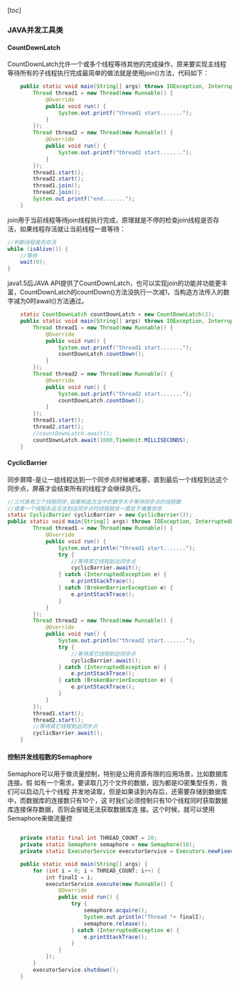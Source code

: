[toc]



### JAVA并发工具类


#### CountDownLatch
CountDownLatch允许一个或多个线程等待其他的完成操作，原来要实现主线程等待所有的子线程执行完成最简单的做法就是使用join()方法，代码如下：
```java
    public static void main(String[] args) throws IOException, InterruptedException {
        Thread thread1 = new Thread(new Runnable() {
            @Override
            public void run() {
                System.out.printf("thread1 start.......");
            }
        });
        Thread thread2 = new Thread(new Runnable() {
            @Override
            public void run() {
                System.out.printf("thread2 start.......");
            }
        });
        thread1.start();
        thread2.start();
        thread1.join();
        thread2.join();
        System.out.printf("end.......");
    }
```

join用于当前线程等待join线程执行完成，原理就是不停的检查join线程是否存活，如果线程存活就让当前线程一直等待：

```java
//判断线程是否存活
while (isAlive()) {
	//等待
	wait(0);
}
```

java1.5后JAVA API提供了CountDownLatch，也可以实现join的功能并功能更丰富，CountDownLatch的countDown()方法没执行一次减1，当构造方法传入的数字减为0时await()方法通过。

```java
	static CountDownLatch countDownLatch = new CountDownLatch(2);
    public static void main(String[] args) throws IOException, InterruptedException {
        Thread thread1 = new Thread(new Runnable() {
            @Override
            public void run() {
                System.out.printf("thread1 start.......");
                countDownLatch.countDown();
            }
        });
        Thread thread2 = new Thread(new Runnable() {
            @Override
            public void run() {
                System.out.printf("thread2 start.......");
                countDownLatch.countDown();
            }
        });
        thread1.start();
        thread2.start();
        //countDownLatch.await();
        countDownLatch.await(1000,TimeUnit.MILLISECONDS);
    }
```

#### CyclicBarrier

同步屏障-是让一组线程达到一个同步点时候被堵塞，直到最后一个线程到达这个同步点，屏蔽才会结束所有的线程才会继续执行。

```java
//三代表有三个线程同步,如果构造方法中的数字大于等待同步点的线程数
//或者一个线程永远无法到达同步点时线程就会一直处于堵塞状态
static CyclicBarrier cyclicBarrier = new CyclicBarrier(3);
public static void main(String[] args) throws IOException, InterruptedException, BrokenBarrierException {
        Thread thread1 = new Thread(new Runnable() {
            @Override
            public void run() {
                System.out.println("thread1 start.......");
                try {
                    //等待其它线程到达同步点
                    cyclicBarrier.await();
                } catch (InterruptedException e) {
                    e.printStackTrace();
                } catch (BrokenBarrierException e) {
                    e.printStackTrace();
                }
            }
        });
        Thread thread2 = new Thread(new Runnable() {
            @Override
            public void run() {
                System.out.println("thread2 start.......");
                try {
                    //等待其它线程到达同步点
                    cyclicBarrier.await();
                } catch (InterruptedException e) {
                    e.printStackTrace();
                } catch (BrokenBarrierException e) {
                    e.printStackTrace();
                }
            }
        });
        thread1.start();
        thread2.start();
        //等待其它线程到达同步点
        cyclicBarrier.await();
    }
```
#### 控制并发线程数的Semaphore

Semaphore可以用于做流量控制，特别是公用资源有限的应用场景，比如数据库连接。假
如有一个需求，要读取几万个文件的数据，因为都是IO密集型任务，我们可以启动几十个线程
并发地读取，但是如果读到内存后，还需要存储到数据库中，而数据库的连接数只有10个，这
时我们必须控制只有10个线程同时获取数据库连接保存数据，否则会报错无法获取数据库连
接。这个时候，就可以使用Semaphore来做流量控

```java

    private static final int THREAD_COUNT = 20;
    private static Semaphore semaphore = new Semaphore(10);
    private static ExecutorService executorService = Executors.newFixedThreadPool(THREAD_COUNT);

    public static void main(String[] args) {
        for (int i = 0; i < THREAD_COUNT; i++) {
            int finalI = i;
            executorService.execute(new Runnable() {
                @Override
                public void run() {
                    try {
                        semaphore.acquire();
                        System.out.println("Thread "+ finalI);
                        semaphore.release();
                    } catch (InterruptedException e) {
                        e.printStackTrace();
                    }
                }
            });
        }
        executorService.shutdown();
    }

```


